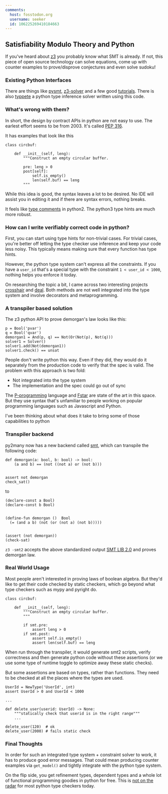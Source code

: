 ```yaml
---
comments:
  host: fosstodon.org
  username: seeker
  id: 106225269410184663
---
```

## Satisfiability Modulo Theory and Python

If you've heard about [z3](https://en.wikipedia.org/wiki/Z3_Theorem_Prover) you probably know what SMT is already. If not, 
this piece of open source technology can solve equations, come up with counter examples to prove/disprove conjectures and even solve sudoku!

### Existing Python Interfaces

There are things like [pysmt](https://github.com/pysmt/pysmt), [z3-solver](https://pypi.org/project/z3-solver/) and a few good [tutorials](https://ericpony.github.io/z3py-tutorial/guide-examples.htm). There is also [typpete](https://github.com/caterinaurban/Typpete/) a python type inference solver written using this code.

### What's wrong with them?

In short, the design by contract APIs in python are not easy to use. The earlest effort seems to be from 2003. It's called [PEP 316](https://www.python.org/dev/peps/pep-0316/). 

It has examples that look like this

```
class circbuf:

    def __init__(self, leng):
        """Construct an empty circular buffer.

        pre: leng > 0
        post[self]:
            self.is_empty()
            len(self.buf) == leng
        """
```

While this idea is good, the syntax leaves a lot to be desired. No IDE will assist you in editing it and if there are syntax errors, nothing breaks.

It feels like [type comments](https://realpython.com/lessons/type-comments/) in python2. The python3 type hints are much more robust.

### How can I write verifiably correct code in python?

First, you can start using type hints for non-trivial cases. For trivial cases, you're better off letting the type checker use inference and keep your code less noisy. This typically means making sure that every function has type hints.

However, the python type system can't express all the constraints. If you have a `user_id` that's a special type with the constraint `1 < user_id < 1000`, nothing helps you enforce it today.

On researching the topic a bit, I came across two interesting projects [crosshair](https://crosshair.readthedocs.io/en/latest/kinds_of_contracts.html) and [deal](https://github.com/life4/deal). Both methods are not well integrated into the type system and involve decorators and metaprogramming.

### A transpiler based solution

The z3 python API to prove demorgan's law looks like this:


```
p = Bool('pvar')
q = Bool('qvar')
demorgan1 = And(p, q) == Not(Or(Not(p), Not(q)))
solver1 = Solver()
solver1.add(Not(demorgan1))
solver1.check() == unsat
```

People don't write python this way. Even if they did, they would do it separately from the production code to verify that the spec is valid. The problem with this approach is two fold:

* Not integrated into the type system
* The implementation and the spec could go out of sync

The [P-programming](http://p-org.github.io/P/howdoesitwork/) language and [Fstar](https://rise4fun.com/fstar/tutorial) are state of the art in this space. But they use syntax that's unfamiliar to people working on popular programming languages such as Javascript and Python.

I've been thinking about what does it take to bring some of those capabilities to python

### Transpiler backend

py2many now has a new backend called [smt](https://github.com/adsharma/py2many/pull/437), which can transpile the following code:

```
def demorgan(a: bool, b: bool) -> bool:
    (a and b) == (not ((not a) or (not b)))


assert not demorgan
check_sat()
```

to

```
(declare-const a Bool)
(declare-const b Bool)


(define-fun demorgan ()  Bool
  (= (and a b) (not (or (not a) (not b)))))


(assert (not demorgan))
(check-sat)
```

`z3 -smt2` accepts the above standardized output [SMT LIB 2.0](https://rise4fun.com/z3/tutorial) and proves demorgan law.

### Real World Usage

Most people aren't interested in proving laws of boolean algebra. But they'd like to get their code checked by static checkers, which go beyond what type checkers such as mypy and pyright do.

```
class circbuf:

    def __init__(self, leng):
        """Construct an empty circular buffer.
        """

        if smt.pre:
            assert leng > 0
        if smt.post:
            assert self.is_empty()
            assert len(self.buf) == leng
```

When run through the transpiler, it would generate smt2 scripts, verify correctness and then generate python code without these assertions (or we use some type of runtime toggle to optimize away these static checks).

But some assertions are based on types, rather than functions. They need to be checked at all the places where the types are used.

```
UserId = NewType('UserId', int)
assert UserId > 0 and UserId < 1000

...

def delete_user(userid: UserId) -> None:
    """statically check that userid is in the right range"""
    ...

delete_user(120)  # ok
delete_user(2000) # fails static check
```

### Final Thoughts

In order for such an integrated type system + constraint solver to work, it has to produce good error messages. That could mean producing counter examples via `get_model()` and tightly integrate with the python type system.

On the flip side, you get refinement types, dependent types and a whole lot of functional programming goodies in python for free. This is [not on the radar](https://github.com/microsoft/pyright/issues/1872) for most python type checkers today.
